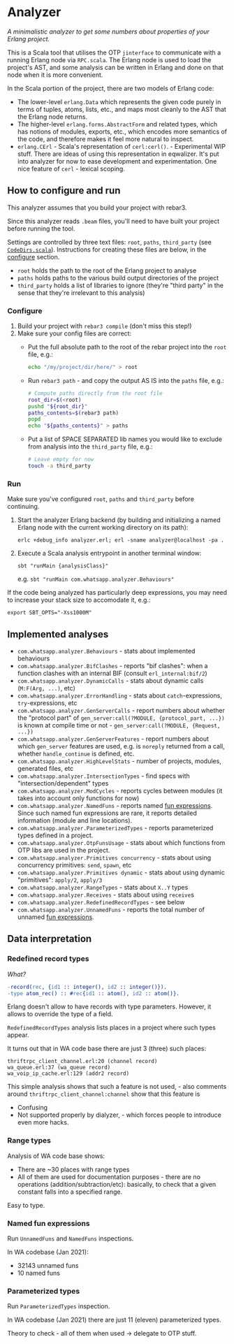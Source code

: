 # Analyzer

*A minimalistic analyzer to get some numbers about properties of your Erlang 
project.*

This is a Scala tool that utilises the OTP `jinterface`
to communicate with a running Erlang node via `RPC.scala`. The Erlang node is used
to load the project's AST, and some analysis can be written in Erlang and done
on that node when it is more convenient.

In the Scala portion of the project, there are two models of Erlang code:
- The lower-level `erlang.Data` which represents the given code purely in terms of
tuples, atoms, lists, etc., and maps most cleanly to the AST that the Erlang node
returns.
- The higher-level `erlang.forms.AbstractForm` and related types, which has
notions of modules, exports, etc., which encodes more semantics
of the code, and therefore makes it feel more natural to inspect.
- `erlang.CErl` - Scala's representation of `cerl:cerl()`. - Experimental WIP
stuff. There are ideas of using this representation in eqwalizer. It's put into
analyzer for now to ease development and experimentation. One nice feature of 
`cerl` - lexical scoping.

## How to configure and run

This analyzer assumes that you build your project with rebar3.

Since this analyzer reads `.beam` files, you'll need to have built your project
before running the tool.

Settings are controlled by three text files: `root`, `paths`, `third_party`
(see [`CodeDirs.scala`](src/main/scala/com/whatsapp/analyzer/CodeDirs.scala)).
Instructions for creating these files are below, in the [configure](#configure) section.

 - `root` holds the path to the root of the Erlang project to analyse
 - `paths` holds paths to the various build output directories of the project
 - `third_party` holds a list of libraries to ignore (they're "third party" in
 the sense that they're irrelevant to this analysis)

### Configure

1. Build your project with `rebar3 compile` (don't miss this step!)
2. Make sure your config files are correct:
   - Put the full absolute path to the root of the rebar project into the `root` file, e.g.:

       ```bash
       echo "/my/project/dir/here/" > root
       ```

   - Run `rebar3 path` - and copy the output AS IS into the `paths` file, e.g.:

       ```bash
       # Compute paths directly from the root file
       root_dir=$(<root)
       pushd "${root_dir}"
       paths_contents=$(rebar3 path)
       popd
       echo "${paths_contents}" > paths
       ```

   - Put a list of SPACE SEPARATED lib names you would like to exclude from analysis into the `third_party` file, e.g.:

       ```bash
       # Leave empty for now
       touch -a third_party
       ```

### Run

Make sure you've configured `root`, `paths` and `third_party` before continuing.

1. Start the analyzer Erlang backend (by building and initializing a named Erlang node with the current working directory on its path):

   ```erlc +debug_info analyzer.erl; erl -sname analyzer@localhost -pa .```

2. Execute a Scala analysis entrypoint in another terminal window:

   ```sbt "runMain {analysisClass}"```
 
   e.g. `sbt "runMain com.whatsapp.analyzer.Behaviours"`

  If the code being analyzed has particularly deep expressions, you may need to
  increase your stack size to accomodate it, e.g.:

  ```export SBT_OPTS="-Xss1000M"```

## Implemented analyses

- `com.whatsapp.analyzer.Behaviours` - stats about implemented behaviours
- `com.whatsapp.analyzer.BifClashes` - reports "bif clashes": when a function
   clashes with an internal BIF (consult `erl_internal:bif/2`)
- `com.whatsapp.analyzer.DynamicCalls` - stats about dynamic calls
   (`M:F(Arg, ...)`, etc)
- `com.whatsapp.analyzer.ErrorHandling` - stats about `catch`-expressions,
   `try`-expressions, etc
- `com.whatsapp.analyzer.GenServerCalls` - report numbers about whether
   the "protocol part" of `gen_server:call(?MODULE, {protocol_part, ...})` 
   is known at compile time or not -  `gen_server:call(?MODULE, {Request, ...})`
- `com.whatsapp.analyzer.GenServerFeatures` - report numbers about which
    `gen_server` features are used, e.g. is `noreply` returned from a call,
    whether `handle_continue` is defined, etc.
- `com.whatsapp.analyzer.HighLevelStats` - number of projects, modules,
   generated files, etc
- `com.whatsapp.analyzer.IntersectionTypes` - find specs with 
   "intersection/dependent" types
- `com.whatsapp.analyzer.ModCycles` - reports cycles between modules 
   (it takes into account only functions for now)
- `com.whatsapp.analyzer.NamedFuns` - reports named 
  [fun expressions](https://erlang.org/doc/reference_manual/expressions.html#fun-expressions). 
  Since such named fun expressions are rare, it reports detailed information (module and line locations).
- `com.whatsapp.analyzer.ParameterizedTypes` - reports parameterized types defined in a project.     
- `com.whatsapp.analyzer.OtpFunsUsage` - stats about which functions from
OTP libs are used in the project.
- `com.whatsapp.analyzer.Primitives concurrency` - stats about using
   concurrency primitives: `send`, `spawn`, etc
- `com.whatsapp.analyzer.Primitives dynamic` - stats about using
   dynamic "primitives": `apply/2`, `apply/3`
- `com.whatsapp.analyzer.RangeTypes` - stats about `X..Y` types   
- `com.whatsapp.analyzer.Receives` - stats about using `receive`s
- `com.whatsapp.analyzer.RedefinedRecordTypes` - see below
- `com.whatsapp.analyzer.UnnamedFuns` - reports the total number of unnamed
  [fun expressions](https://erlang.org/doc/reference_manual/expressions.html#fun-expressions).

## Data interpretation

### Redefined record types

*What?*

```erlang
-record(rec, {id1 :: integer(), id2 :: integer()}).
-type atom_rec() :: #rec{id1 :: atom(), id2 :: atom()}.
```

Erlang doesn't allow to have records with type parameters. However, it allows to override the type of a field.

`RedefinedRecordTypes` analysis lists places in a project where such types appear.

It turns out that in WA code base there are just 3 (three) such places:

```
thriftrpc_client_channel.erl:20 (channel record)
wa_queue.erl:37 (wa_queue record)
wa_voip_ip_cache.erl:129 (addr2 record)
``` 

This simple analysis shows that such a feature is not used, - also comments 
around `thriftrpc_client_channel:channel` show that this feature is
- Confusing
- Not supported properly by dialyzer, - which forces people to introduce even more hacks.

### Range types

Analysis of WA code base shows:
- There are ~30 places with range types
- All of them are used for documentation purposes - there are no operations (addition/subtraction/etc): 
  basically, to check that a given constant falls into a specified range.

Easy to type.

### Named fun expressions

Run `UnnamedFuns` and `NamedFuns` inspections.

In WA codebase (Jan 2021):

- 32143 unnamed funs
- 10 named funs


### Parameterized types

Run `ParameterizedTypes` inspection.

In WA codebase (Jan 2021) there are just 11 (eleven) parameterized types.

Theory to check - all of them when used -> delegate to OTP stuff.
